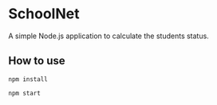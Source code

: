 # SchoolNet

A simple Node.js application to calculate the students status.

## How to use

```npm install```

```npm start```
